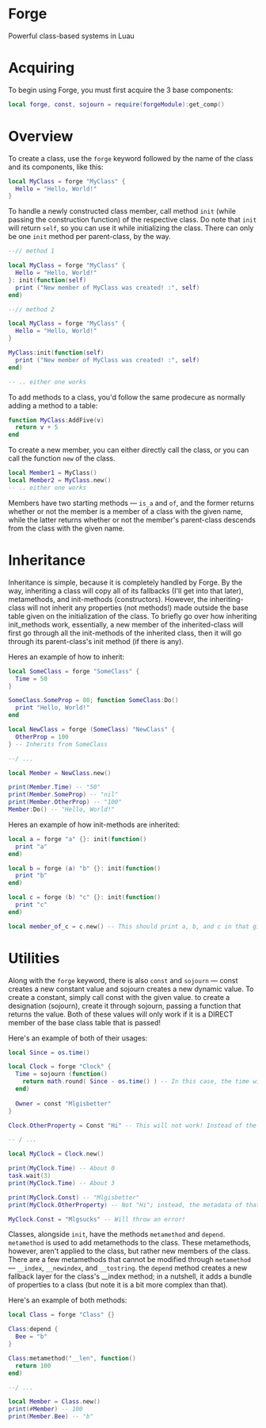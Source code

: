 # Forge
Powerful class-based systems in Luau

# Acquiring
To begin using Forge, you must first acquire the 3 base components:

```lua
local forge, const, sojourn = require(forgeModule):get_comp()
```

# Overview

To create a class, use the `forge` keyword followed by the name of the class and its components, like this:

```lua
local MyClass = forge "MyClass" {
  Hello = "Hello, World!"
}
```

To handle a newly constructed class member, call method `init` (while passing the construction function) of the respective class. Do note that `init` will return `self`, so you can use it while initializing the class. There can only be one `init` method per parent-class, by the way.

```lua
--// method 1

local MyClass = forge "MyClass" {
  Hello = "Hello, World!"
}: init(function(self)
  print ("New member of MyClass was created! :", self)
end)

--// method 2

local MyClass = forge "MyClass" {
  Hello = "Hello, World!"
}

MyClass:init(function(self)
  print ("New member of MyClass was created! :", self)
end)

-- .. either one works
```

To add methods to a class, you'd follow the same prodecure as normally adding a method to a table:

```lua
function MyClass:AddFive(v)
  return v + 5
end
```

To create a new member, you can either directly call the class, or you can call the function `new` of the class.

```lua
local Member1 = MyClass()
local Member2 = MyClass.new()
-- .. either one works
```

Members have two starting methods — `is_a` and `of`, and the former returns whether or not the member is a member of a class with the given name, while the latter returns whether or not the member's parent-class descends from the class with the given name.


# Inheritance

Inheritance is simple, because it is completely handled by Forge. By the way, inheriting a class will copy all of its fallbacks (I'll get into that later), metamethods, and init-methods (constructors). However, the inheriting-class will not inherit any properties (not methods!) made outside the base table given on the initialization of the class. To briefly go over how inheriting init_methods work, essentially, a new member of the inherited-class will first go through all the init-methods of the inherited class, then it will go through its parent-class's init method (if there is any). 

Heres an example of how to inherit:
```lua
local SomeClass = forge "SomeClass" {
  Time = 50
}

SomeClass.SomeProp = 80; function SomeClass:Do()
  print "Hello, World!"
end

local NewClass = forge (SomeClass) "NewClass" {
  OtherProp = 100
} -- Inherits from SomeClass

--/ ...

local Member = NewClass.new()

print(Member.Time) -- "50"
print(Member.SomeProp) -- "nil"
print(Member.OtherProp) -- "100"
Member:Do() -- "Hello, World!"
```

Heres an example of how init-methods are inherited:
```lua
local a = forge "a" {}: init(function()
  print "a"
end)

local b = forge (a) "b" {}: init(function()
  print "b"
end)

local c = forge (b) "c" {}: init(function()
  print "c"
end)

local member_of_c = c.new() -- This should print a, b, and c in that given order
```

# Utilities

Along with the `forge` keyword, there is also `const` and `sojourn` — const creates a new constant value and sojourn creates a new dynamic value. To create a constant, simply call const with the given value. to create a designation (sojourn), create it through sojourn, passing a function that returns the value. Both of these values will only work if it is a DIRECT member of the base class table that is passed!

Here's an example of both of their usages:
```lua
local Since = os.time()

local Clock = forge "Clock" {
  Time = sojourn (function()
    return math.round( Since - os.time() ) -- In this case, the time will change in accordance to the actual time.. 
  end)
  
  Owner = const "Mlgisbetter"
}

Clock.OtherProperty = Const "Hi" -- This will not work! Instead of the value given in the constant, it will return the constant's metadata.

-- / ...

local MyClock = Clock.new()

print(MyClock.Time) -- About 0
task.wait(3)
print(MyClock.Time) -- About 3

print(MyClock.Const) -- "Mlgisbetter"
print(MyClock.OtherProperty) -- Not "Hi"; instead, the metadata of that constant, so a weird looking table

MyClock.Const = "Mlgsucks" -- Will throw an error!
```

Classes, alongside `init`, have the methods `metamethod` and `depend`. `metamethod` is used to add metamethods to the class. These metamethods, however, aren't applied to the class, but rather new members of the class. There are a few metamethods that cannot be modified through `metamethod` — `__index`, `__newindex`, and `__tostring`. the `depend` method creates a new fallback layer for the class's __index method; in a nutshell, it adds a bundle of properties to a class (but note it is a bit more complex than that).

Here's an example of both methods:
```lua
local Class = forge "Class" {}

Class:depend {
  Bee = "b"
}

Class:metamethod("__len", function()
  return 100
end)

--/ ...

local Member = Class.new()
print(#Member) -- 100
print(Member.Bee) -- "b"
```
